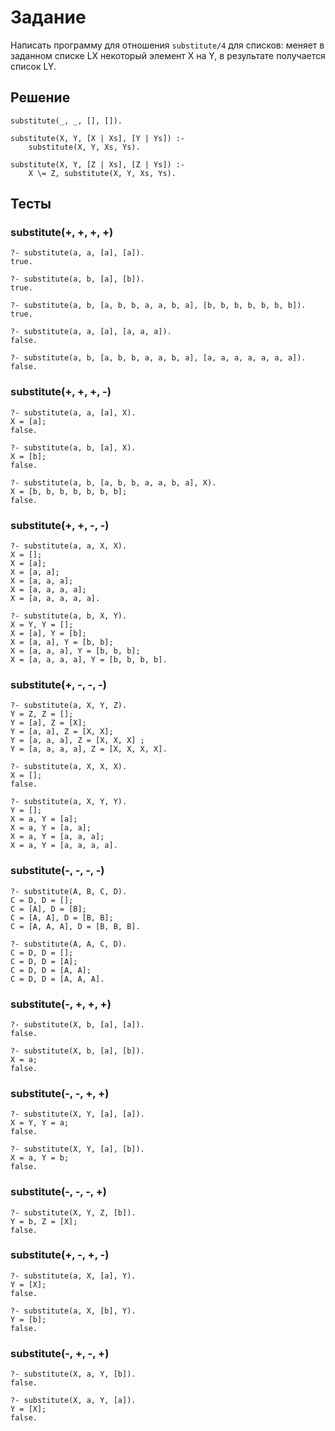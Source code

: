 # Задание

Написать программу для отношения `substitute/4` для списков:
меняет в заданном списке LX некоторый элемент X на Y,
в результате получается список LY.

## Решение

    substitute(_, _, [], []).

    substitute(X, Y, [X | Xs], [Y | Ys]) :-
        substitute(X, Y, Xs, Ys).

    substitute(X, Y, [Z | Xs], [Z | Ys]) :-
        X \= Z, substitute(X, Y, Xs, Ys).


## Тесты

### substitute(+, +, +, +)

    ?- substitute(a, a, [a], [a]).
    true.

    ?- substitute(a, b, [a], [b]).
    true.

    ?- substitute(a, b, [a, b, b, a, a, b, a], [b, b, b, b, b, b, b]).
    true.

    ?- substitute(a, a, [a], [a, a, a]).
    false.

    ?- substitute(a, b, [a, b, b, a, a, b, a], [a, a, a, a, a, a, a]).
    false.

### substitute(+, +, +, -)

    ?- substitute(a, a, [a], X).
    X = [a];
    false.

    ?- substitute(a, b, [a], X).
    X = [b];
    false.

    ?- substitute(a, b, [a, b, b, a, a, b, a], X).
    X = [b, b, b, b, b, b, b];
    false.

### substitute(+, +, -, -)

    ?- substitute(a, a, X, X).
    X = [];
    X = [a];
    X = [a, a];
    X = [a, a, a];
    X = [a, a, a, a];
    X = [a, a, a, a, a].

    ?- substitute(a, b, X, Y).
    X = Y, Y = [];
    X = [a], Y = [b];
    X = [a, a], Y = [b, b];
    X = [a, a, a], Y = [b, b, b];
    X = [a, a, a, a], Y = [b, b, b, b].

### substitute(+, -, -, -)

    ?- substitute(a, X, Y, Z).
    Y = Z, Z = [];
    Y = [a], Z = [X];
    Y = [a, a], Z = [X, X];
    Y = [a, a, a], Z = [X, X, X] ;
    Y = [a, a, a, a], Z = [X, X, X, X].

    ?- substitute(a, X, X, X).
    X = [];
    false.

    ?- substitute(a, X, Y, Y).
    Y = [];
    X = a, Y = [a];
    X = a, Y = [a, a];
    X = a, Y = [a, a, a];
    X = a, Y = [a, a, a, a].

### substitute(-, -, -, -)

    ?- substitute(A, B, C, D).
    C = D, D = [];
    C = [A], D = [B];
    C = [A, A], D = [B, B];
    C = [A, A, A], D = [B, B, B].

    ?- substitute(A, A, C, D).
    C = D, D = [];
    C = D, D = [A];
    C = D, D = [A, A];
    C = D, D = [A, A, A].

### substitute(-, +, +, +)

    ?- substitute(X, b, [a], [a]).
    false.

    ?- substitute(X, b, [a], [b]).
    X = a;
    false.

### substitute(-, -, +, +)

    ?- substitute(X, Y, [a], [a]).
    X = Y, Y = a;
    false.

    ?- substitute(X, Y, [a], [b]).
    X = a, Y = b;
    false.

### substitute(-, -, -, +)

    ?- substitute(X, Y, Z, [b]).
    Y = b, Z = [X];
    false.

### substitute(+, -, +, -)

    ?- substitute(a, X, [a], Y).
    Y = [X];
    false.

    ?- substitute(a, X, [b], Y).
    Y = [b];
    false.

### substitute(-, +, -, +)

    ?- substitute(X, a, Y, [b]).
    false.

    ?- substitute(X, a, Y, [a]).
    Y = [X];
    false.